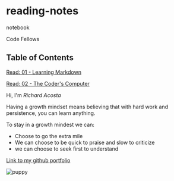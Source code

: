# reading-notes

notebook

Code Fellows

## Table of Contents

[Read: 01 - Learning Markdown](./learning-markdown.md)

[Read: 02 - The Coder's Computer](./the-coders-computer.md)

Hi, I'm *Richard Acosta*

Having a growth mindset means believing that with hard work and persistence, you can learn anything.

To stay in a growth mindest we can:

- Choose to go the extra mile
- We can choose to be quick to praise and slow to criticize
- we can choose to seek first to understand

[Link to my github portfolio](https://github.com/acostavs)

![puppy](https://tse3.mm.bing.net/th?id=OIP.MTKGXMbTUHJq3vwHS0sRagHaIj&pid=Api&P=0)
